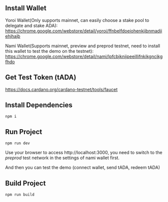 ## Install Wallet

Yoroi Wallet(Only supports mainnet, can easily choose a stake pool to delegate and stake ADA): https://chrome.google.com/webstore/detail/yoroi/ffnbelfdoeiohenkjibnmadjiehjhajb

Nami Wallet(Supports mainnet, preview and preprod testnet, need to install this wallet to test the demo on the testnet): https://chrome.google.com/webstore/detail/nami/lpfcbjknijpeeillifnkikgncikgfhdo

## Get Test Token (tADA)

https://docs.cardano.org/cardano-testnet/tools/faucet

## Install Dependencies

```
npm i
```

## Run Project

```
npm run dev
```

Use your browser to access http://localhost:3000, you need to switch to the *preprod* test network in the settings of nami wallet first.

And then you can test the demo (connect wallet, send tADA, redeem tADA)

## Build Project

```
npm run build
```
